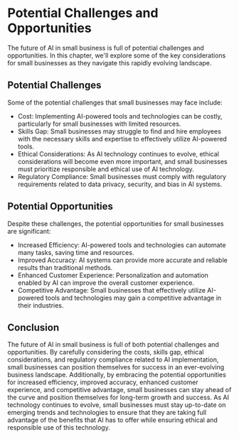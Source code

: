 Potential Challenges and Opportunities
=================================================================================

The future of AI in small business is full of potential challenges and opportunities. In this chapter, we'll explore some of the key considerations for small businesses as they navigate this rapidly evolving landscape.

Potential Challenges
--------------------

Some of the potential challenges that small businesses may face include:

* Cost: Implementing AI-powered tools and technologies can be costly, particularly for small businesses with limited resources.
* Skills Gap: Small businesses may struggle to find and hire employees with the necessary skills and expertise to effectively utilize AI-powered tools.
* Ethical Considerations: As AI technology continues to evolve, ethical considerations will become even more important, and small businesses must prioritize responsible and ethical use of AI technology.
* Regulatory Compliance: Small businesses must comply with regulatory requirements related to data privacy, security, and bias in AI systems.

Potential Opportunities
-----------------------

Despite these challenges, the potential opportunities for small businesses are significant:

* Increased Efficiency: AI-powered tools and technologies can automate many tasks, saving time and resources.
* Improved Accuracy: AI systems can provide more accurate and reliable results than traditional methods.
* Enhanced Customer Experience: Personalization and automation enabled by AI can improve the overall customer experience.
* Competitive Advantage: Small businesses that effectively utilize AI-powered tools and technologies may gain a competitive advantage in their industries.

Conclusion
----------

The future of AI in small business is full of both potential challenges and opportunities. By carefully considering the costs, skills gap, ethical considerations, and regulatory compliance related to AI implementation, small businesses can position themselves for success in an ever-evolving business landscape. Additionally, by embracing the potential opportunities for increased efficiency, improved accuracy, enhanced customer experience, and competitive advantage, small businesses can stay ahead of the curve and position themselves for long-term growth and success. As AI technology continues to evolve, small businesses must stay up-to-date on emerging trends and technologies to ensure that they are taking full advantage of the benefits that AI has to offer while ensuring ethical and responsible use of this technology.
